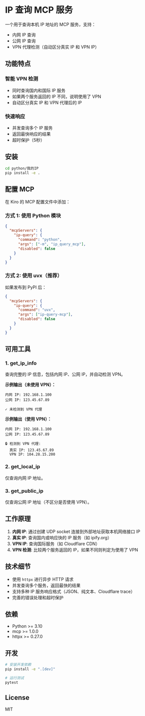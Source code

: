 # IP 查询 MCP 服务

一个用于查询本机 IP 地址的 MCP 服务，支持：
- 内网 IP 查询
- 公网 IP 查询
- VPN 代理检测（自动区分真实 IP 和 VPN IP）

## 功能特点

### 智能 VPN 检测
- 同时查询国内和国际 IP 服务
- 如果两个服务返回的 IP 不同，说明使用了 VPN
- 自动区分真实 IP 和 VPN 代理后的 IP

### 快速响应
- 并发查询多个 IP 服务
- 返回最快响应的结果
- 超时保护（5秒）

## 安装

```bash
cd python/我的IP
pip install -e .
```

## 配置 MCP

在 Kiro 的 MCP 配置文件中添加：

### 方式 1: 使用 Python 模块
```json
{
  "mcpServers": {
    "ip-query": {
      "command": "python",
      "args": ["-m", "ip_query_mcp"],
      "disabled": false
    }
  }
}
```

### 方式 2: 使用 uvx（推荐）
如果发布到 PyPI 后：
```json
{
  "mcpServers": {
    "ip-query": {
      "command": "uvx",
      "args": ["ip-query-mcp"],
      "disabled": false
    }
  }
}
```

## 可用工具

### 1. get_ip_info
查询完整的 IP 信息，包括内网 IP、公网 IP，并自动检测 VPN。

**示例输出（未使用 VPN）：**
```
内网 IP: 192.168.1.100
公网 IP: 123.45.67.89

✓ 未检测到 VPN 代理
```

**示例输出（使用 VPN）：**
```
内网 IP: 192.168.1.100
公网 IP: 123.45.67.89

🔒 检测到 VPN 代理:
  真实 IP: 123.45.67.89
  VPN IP: 104.28.15.200
```

### 2. get_local_ip
仅查询内网 IP 地址。

### 3. get_public_ip
仅查询公网 IP 地址（不区分是否使用 VPN）。

## 工作原理

1. **内网 IP**: 通过创建 UDP socket 连接到外部地址获取本机网络接口 IP
2. **真实 IP**: 查询国内或响应快的 IP 服务（如 ipify.org）
3. **VPN IP**: 查询国际服务（如 Cloudflare CDN）
4. **VPN 检测**: 比较两个服务返回的 IP，如果不同则判定为使用了 VPN

## 技术细节

- 使用 `httpx` 进行异步 HTTP 请求
- 并发查询多个服务，返回最快的结果
- 支持多种 IP 服务响应格式（JSON、纯文本、Cloudflare trace）
- 完善的错误处理和超时保护

## 依赖

- Python >= 3.10
- mcp >= 1.0.0
- httpx >= 0.27.0

## 开发

```bash
# 安装开发依赖
pip install -e ".[dev]"

# 运行测试
pytest
```

## License

MIT
